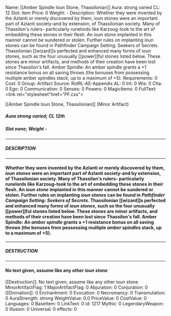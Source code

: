 Name: [[Amber Spindle Ioun Stone, Thassilonian]]
Aura: strong varied
CL: 12
Slot: item
Price: 0
Weight: -
Description: Whether they were invented by the Azlanti or merely discovered by them, ioun stones were an important part of Azlanti society-and by extension, of Thassilonian society. Many of Thassilon's rulers- particularly runelords like Karzoug-took to the art of embedding these stones in their flesh. An ioun stone implanted in this manner cannot be sundered or stolen. Further rules on implanting ioun stones can be found in Pathfinder Campaign Setting: Seekers of Secrets. Thassilonian [[wizard]]s perfected and enhanced many forms of ioun stones, such as the four unusually [[power]]ful stones listed below. These stones are minor artifacts, and methods of their creation have been lost since Thassilon's fall. Amber Spindle: An amber spindle grants a +1 resistance bonus on all saving throws (the bonuses from possessing multiple amber spindles stack, up to a maximum of +5).
Requirements: 0
Cost: 0
Group: Artifact
Source: RotRL-AE-Appendix
AL: 0
Int: 0
Wis: 0
Cha: 0
Ego: 0
Communication: 0
Senses: 0
Powers: 0
MagicItems: 0
FullText: <link rel="stylesheet"href="PF.css"><div class="heading"><p class="alignleft">[[Amber Spindle Ioun Stone, Thassilonian]] (Minor Artifact)</p><div style="clear: both;"></div></div><div><h5><b>Aura </b>strong varied; <b>CL </b>12th</h5><h5><b>Slot </b>none; <b>Weight </b>-</h5></div><hr/><div><h5><b>DESCRIPTION</b></h5></div><hr/><div><h4><p>Whether they were invented by the Azlanti or merely discovered by them, <i><i>ioun stone</i>s</i> were an important part of Azlanti society-and by extension, of Thassilonian society. Many of Thassilon's rulers- particularly runelords like Karzoug-took to the art of embedding these stones in their flesh. An <i>ioun stone</i> implanted in this manner cannot be sundered or stolen. Further rules on implanting <i><i>ioun stone</i>s</i> can be found in <i>Pathfinder Campaign Setting</i>: <i>Seekers of Secrets</i>. Thassilonian [[wizard]]s perfected and enhanced many forms of <i><i>ioun stone</i>s</i>, such as the four unusually [[power]]ful stones listed below. These stones are minor artifacts, and methods of their creation have been lost since Thassilon's fall. <b>Amber Spindle</b>: An <i>amber spindle</i> grants a +1 resistance bonus on all saving throws (the bonuses from possessing multiple <i>amber spindle</i>s stack, up to a maximum of +5).</p></h4></div><hr/><div><h5><b>DESTRUCTION</b></h5></div><hr/><div><h4><p>No text given, assume like any other <i>ioun stone</i></p></h4></div>
[[Destruction]]: No text given, assume like any other ioun stone
MinorArtifactFlag: 1
MajorArtifactFlag: 0
Abjuration: 0
Conjuration: 0
[[Divination]]: 0
Enchantment: 0
Evocation: 0
Necromancy: 0
Transmutation: 0
AuraStrength: strong
WeightValue: 0.0
PriceValue: 0
CostValue: 0
Languages: 0
BaseItem: 0
LinkText: 0
id: 1217
Mythic: 0
LegendaryWeapon: 0
Illusion: 0
Universal: 0
effects: 0
